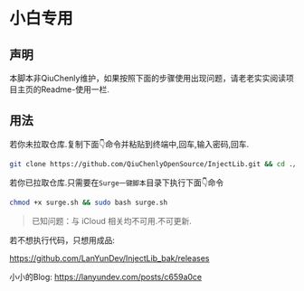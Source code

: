 # 小白专用

## 声明
本脚本非QiuChenly维护，如果按照下面的步骤使用出现问题，请老老实实阅读项目主页的Readme-使用一栏.

## 用法

若你未拉取仓库.复制下面👇命令并粘贴到终端中,回车,输入密码,回车.

```bash
git clone https://github.com/QiuChenlyOpenSource/InjectLib.git && cd ./InjectLib/Surge一键脚本 && chmod +x surge.sh && sudo bash surge.sh
```

若你已拉取仓库.只需要在`Surge一键脚本`目录下执行下面👇命令

```bash
chmod +x surge.sh && sudo bash surge.sh
```

> 已知问题：与 iCloud 相关均不可用.不可更新.

若不想执行代码，只想用成品:

https://github.com/LanYunDev/InjectLib_bak/releases

小小的Blog: https://lanyundev.com/posts/c659a0ce
